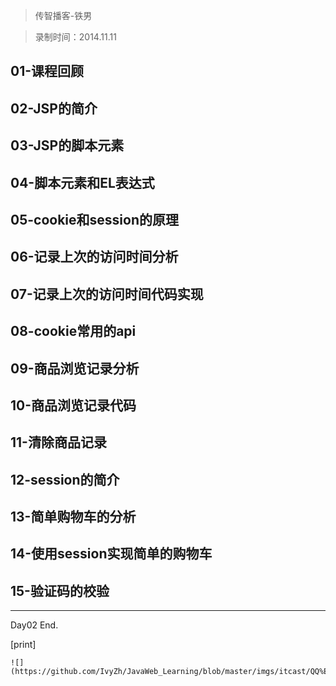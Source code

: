> 传智播客-铁男

> 录制时间：2014.11.11


## 01-课程回顾
## 02-JSP的简介
## 03-JSP的脚本元素
## 04-脚本元素和EL表达式
## 05-cookie和session的原理
## 06-记录上次的访问时间分析
## 07-记录上次的访问时间代码实现
## 08-cookie常用的api
## 09-商品浏览记录分析
## 10-商品浏览记录代码
## 11-清除商品记录
## 12-session的简介
## 13-简单购物车的分析
## 14-使用session实现简单的购物车
## 15-验证码的校验

--------------

Day02 End.



[print]


	![](https://github.com/IvyZh/JavaWeb_Learning/blob/master/imgs/itcast/QQ%E6%88%AA%E5%9B%BE.png)